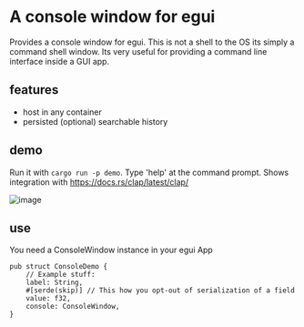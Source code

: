 # A console window for egui
Provides a console window for egui. This is not a shell to the OS its simply a command shell window. Its very useful for providing a command line interface inside a GUI app.

## features
- host in any container
- persisted (optional) searchable history

## demo

Run it with `cargo run -p demo`. Type 'help' at the command prompt. Shows integration with https://docs.rs/clap/latest/clap/ 

![image](https://github.com/user-attachments/assets/de2df396-68ac-4723-ae62-2811fb81ba05)

## use

You need a ConsoleWindow instance in your egui App 
```
pub struct ConsoleDemo {
    // Example stuff:
    label: String,
    #[serde(skip)] // This how you opt-out of serialization of a field
    value: f32,
    console: ConsoleWindow,
}
```
